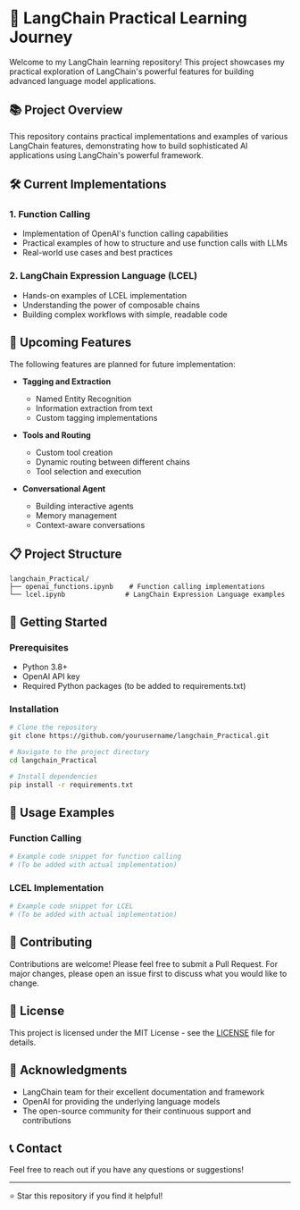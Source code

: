 # 🚀 LangChain Practical Learning Journey

Welcome to my LangChain learning repository! This project showcases my practical exploration of LangChain's powerful features for building advanced language model applications.

## 📚 Project Overview

This repository contains practical implementations and examples of various LangChain features, demonstrating how to build sophisticated AI applications using LangChain's powerful framework.

## 🛠️ Current Implementations

### 1. Function Calling
- Implementation of OpenAI's function calling capabilities
- Practical examples of how to structure and use function calls with LLMs
- Real-world use cases and best practices

### 2. LangChain Expression Language (LCEL)
- Hands-on examples of LCEL implementation
- Understanding the power of composable chains
- Building complex workflows with simple, readable code

## 🎯 Upcoming Features

The following features are planned for future implementation:

- **Tagging and Extraction**
  - Named Entity Recognition
  - Information extraction from text
  - Custom tagging implementations

- **Tools and Routing**
  - Custom tool creation
  - Dynamic routing between different chains
  - Tool selection and execution

- **Conversational Agent**
  - Building interactive agents
  - Memory management
  - Context-aware conversations

## 📋 Project Structure

```
langchain_Practical/
├── openai_functions.ipynb    # Function calling implementations
└── lcel.ipynb               # LangChain Expression Language examples
```

## 🚀 Getting Started

### Prerequisites
- Python 3.8+
- OpenAI API key
- Required Python packages (to be added to requirements.txt)

### Installation
```bash
# Clone the repository
git clone https://github.com/yourusername/langchain_Practical.git

# Navigate to the project directory
cd langchain_Practical

# Install dependencies
pip install -r requirements.txt
```

## 📝 Usage Examples

### Function Calling
```python
# Example code snippet for function calling
# (To be added with actual implementation)
```

### LCEL Implementation
```python
# Example code snippet for LCEL
# (To be added with actual implementation)
```

## 🤝 Contributing

Contributions are welcome! Please feel free to submit a Pull Request. For major changes, please open an issue first to discuss what you would like to change.

## 📄 License

This project is licensed under the MIT License - see the [LICENSE](LICENSE) file for details.

## 🙏 Acknowledgments

- LangChain team for their excellent documentation and framework
- OpenAI for providing the underlying language models
- The open-source community for their continuous support and contributions

## 📞 Contact

Feel free to reach out if you have any questions or suggestions!

---

⭐ Star this repository if you find it helpful! 